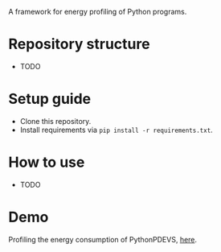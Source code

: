 A framework for energy profiling of Python programs.

# Repository structure
- TODO

# Setup guide
- Clone this repository.
- Install requirements via ```pip install -r requirements.txt```.

# How to use
- TODO

# Demo
Profiling the energy consumption of PythonPDEVS, [here](/demo).
